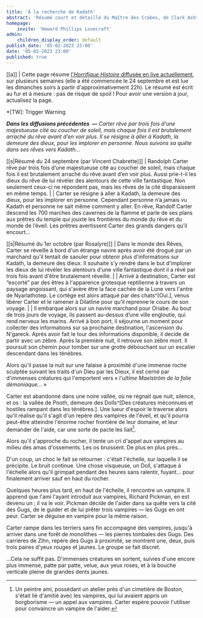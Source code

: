 ```yaml
---
title: 'À la recherche de Kadath'
abstract: 'Résumé court et détaillé du Maître des Crabes, de Clark Ashton Smith !'
homepage:
    invite: 'Howard Phillips Lovecraft'
admin:
    children_display_order: default
publish_date: '05-02-2023 23:00'
date: '05-02-2023 23:00'
published: true
---
```


[[a]]
| Cette page résume [l'_Horrifique Histoire_ diffusée en live actuellement](https://www.twitch.tv/vchabrette), sur plusieurs semaines (elle a été commencée le 24 septembre et est lue les dimanches soirs à partir d'approximativement 22h). Le résumé est écrit au fur et à mesure : pas de risque de spoil ! Pour avoir une version à jour, actualisez la page.

*[TW]: Trigger Warning

_**Dans les diffusions précédentes  —** Carter rêve par trois fois d’une majestueuse cité au coucher de soleil, mais chaque fois il est brutalement arraché du rêve avant d’en voir plus. Il se résigne à aller à Kadath, la demeure des dieux, pour les implorer en personne. Nous suivons sa quête dans ses rêves vers Kadath…_

[[s|Résumé du 24 septembre (par Vincent Chabrette)]]
| Randolph Carter rêve par trois fois d’une majestueuse cité au coucher de soleil, mais chaque fois il est brutalement arraché du rêve avant d’en voir plus. Aussi prie-t-il les dieux du rêve de lui révéler des alentours de cette ville fantastique. Non seulement ceux-ci ne répondent pas, mais les rêves de la cité disparaissent en même temps.
| 
| Carter se résigne à aller à Kadath, la demeure des dieux, pour les implorer en personne. Cependant personne n’a jamais vu Kadath et personne ne sait même comment y aller. En rêve, Randolf Carter descend les 700 marches des cavernes de la flamme et parle de ses plans aux prêtres du temple qui jouxte les frontières du monde du rêve et du monde de l’éveil. Les prêtres avertissent Carter des grands dangers qu’il encourt…


[[s|Résumé du 1er octobre (par Rosalyre)]]
| Dans le monde des Rêves, Carter se réveille à bord d'un étrange navire après avoir été drogué par un marchand qu'il tentait de saouler pour obtenir plus d'informations sur Kadath, la demeure des dieux. Il souhaite s'y rendre dans le but d'implorer les dieux de lui révéler les alentours d'une ville fantastique dont il a rêvé par trois fois avant d'être brutalement réveillé.
| 
| Arrivé à destination, Carter est “escorté” par des êtres à l'apparence grotesque reptilienne à travers un paysage angoissant, qui s'avère être la face cachée de la Lune vers l'antre de Nyarlathotep. Le cortège est alors attaqué par des chats^[Oui.], venus libérer Carter et le ramener à Dilatline pour qu'il reprenne le cours de son voyage.
| 
| Il embarque alors sur un navire marchand pour Oriabe. Au bout de trois jours de voyage, ils passent au-dessus d’une ville engloutie, qui rend nerveux les marins. Arrivé à bon port, il séjourne un moment pour collecter des informations sur sa prochaine destination, l'ascension du N'gareck. Après avoir fait le tour des informations disponible, il decide de partir avec un zèbre. Après la première nuit, il retrouve son zèbre mort. Il poursuit son chemin pour tomber sur une grotte débouchant sur un escalier descendant dans les ténèbres.

Alors qu'il passe la nuit sur une falaise à proximité d'une immense roche sculptée suivant les traits d'un Dieu par les Dieux, il est cerné par d'immenses créatures qui l'emportent vers _« l'ultime Maelström de la folie démoniaque… »_

Carter est abandonné dans une noire vallée, où ne régnait que nuit, silence, et os : la vallée de Pnoth, demeure des Dolls^[Des créatures méconnues et hostiles rampant dans les ténèbres.]. Une lueur d'espoir le traverse alors qu'il réalise qu'il s'agit d'un repère des vampires de l'éveil, et qu'il pourra peut-être atteindre l'énorme rocher frontière de leur domaine, et leur demander de l'aide, car une sorte de pacte les liait[^vampire].

[^vampire]: Un peintre ami, possédant un atelier près d'un cimetière de Boston, s'était lié d'amitié avec les vampires, qui lui avaient appris un borgborisme — un appel aux vampires. Carter espère pouvoir l'utiliser pour convaincre un vampire de l'aider.

Alors qu'il s'approche du rocher, il tente un cri d'appel aux vampires au milieu des amas d'ossements. Les os bruissent. De plus en plus près…

D'un coup, un choc le fait se retourner : c'était l'échelle, sur laquelle il se précipite. Le bruit continue. Une chose visqueuse, un Doll, s'attaque à l'échelle alors qu'il grimpait pendant des heures sans ralentir, fuyant… pour finalement arriver sauf en haut du rocher.

Quelques heures plus tard, en haut de l'échelle, il rencontre un vampire. Il apprend que l'ami l'ayant introduit aux vampires, Richard Pickman, en est devenu un ; il va le voir. Pickman décide de l'aider dans sa quête vers la cité des Gugs, de le guider et de lui prêter trois vampires — les Gugs en ont peur. Carter se déguise en vampire pour la même raison.

Carter rampe dans les terriers sans fin accompagné des vampires, jusqu'à arriver dans une forêt de monolithes — les pierres tombales des Gugs. Des carrières de Zihn, repère des Gugs à proximité, se montrent une, deux, puis trois paires d'yeux rouges et jaunes. Le groupe se fait discret.

…Cela ne suffit pas. D'immenses créatures en sortent, suivies d'une encore plus immense, patte par patte, velue, aux yeux roses, et à la bouche verticale pleine de grandes dents jaunes.